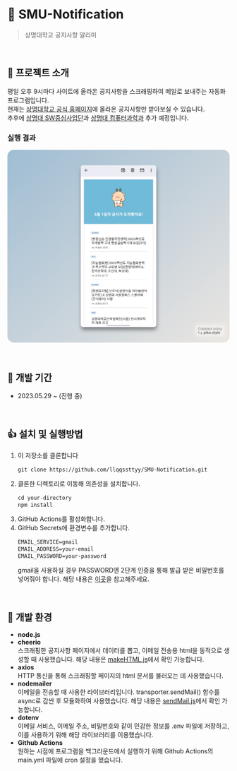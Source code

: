 # 🦌 SMU-Notification
> 상명대학교 공지사항 알리미
<br/>

## 👋 프로젝트 소개
평일 오후 9시마다 사이트에 올라온 공지사항을 스크래핑하여 메일로 보내주는 자동화 프로그램입니다.  
현재는 [상명대학교 공식 홈페이지](https://www.smu.ac.kr/ko/index.do)에 올라온 공지사항만 받아보실 수 있습니다.  
추후에 [상명대 SW중심사업단](https://swai.smu.ac.kr/)과 [상명대 컴퓨터과학과](https://cs.smu.ac.kr/cs/index.do) 추가 예정입니다.

### 실행 결과
![result](imgs/result.png)

<br/>

## 👏 개발 기간
- 2023.05.29 ~ (진행 중)

<br/>

## 👍 설치 및 실행방법  

1. 이 저장소를 클론합니다
   ```
   git clone https://github.com/llqqssttyy/SMU-Notification.git
   ```
2. 클론한 디렉토리로 이동해 의존성을 설치합니다.
   ```
   cd your-directory
   npm install
   ```
4. GitHub Actions를 활성화합니다.
3. GitHub Secrets에 환경변수를 추가합니다. 
   ```
   EMAIL_SERVICE=gmail
   EMAIL_ADDRESS=your-email
   EMAIL_PASSWORD=your-password
   ```
   gmail을 사용하실 경우 PASSWORD엔 2단계 인증을 통해 발급 받은 비밀번호를 넣어줘야 합니다. 해당 내용은 [이곳](https://ekundo.tistory.com/16#3%EF%B8%8F%E2%83%A3%C2%A0%20Gmail%202%EB%8B%A8%EA%B3%84%20%EC%9D%B8%EC%A6%9D(%EC%95%B1%20%EB%B9%84%EB%B0%80%EB%B2%88%ED%98%B8)-1)을 참고해주세요.

<br/>

## 👐 개발 환경
- **node.js**
- **cheerio**  
  스크래핑한 공지사항 페이지에서 데이터를 뽑고, 이메일 전송용 html을 동적으로 생성할 때 사용했습니다. 해당 내용은 [makeHTML.js](https://github.com/llqqssttyy/SMU-Notification/blob/main/utility/makeHTML.js)에서 확인 가능합니다.
- **axios**  
  HTTP 통신을 통해 스크래핑할 페이지의 html 문서를 불러오는 데 사용했습니다.
- **nodemailer**  
  이메일을 전송할 때 사용한 라이브러리입니다. transporter.sendMail() 함수를 async로 감싼 후 모듈화하여 사용했습니다. 해당 내용은 [sendMail.js](https://github.com/llqqssttyy/SMU-Notification/blob/main/utility/sendMail.js)에서 확인 가능합니다.
- **dotenv**  
  이메일 서비스, 이메일 주소, 비밀번호와 같이 민감한 정보를 .env 파일에 저장하고, 이를 사용하기 위해 해당 라이브러리를 이용했습니다.
- **Github Actions**  
  원하는 시점에 프로그램을 백그라운드에서 실행하기 위해 Github Actions의 main.yml 파일에 cron 설정을 했습니다.
